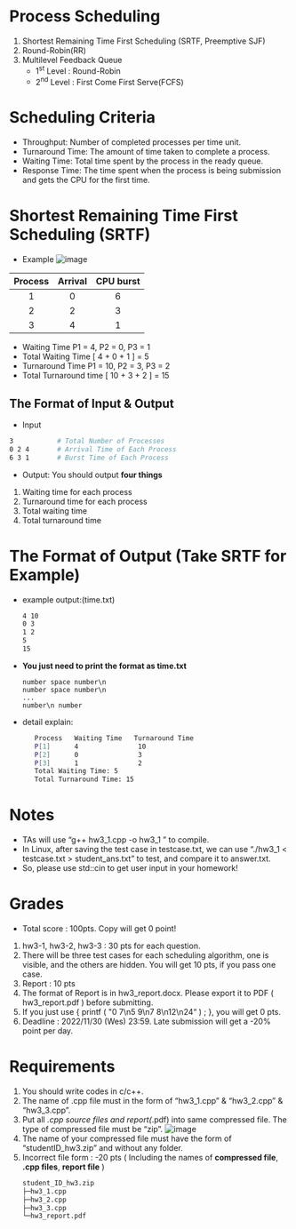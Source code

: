 # Process Scheduling
1. Shortest Remaining Time First Scheduling (SRTF, Preemptive SJF)
2. Round-Robin(RR)
3. Multilevel Feedback Queue
   - 1<sup>st</sup> Level : Round-Robin
   - 2<sup>nd</sup> Level : First Come First Serve(FCFS)
  
# Scheduling Criteria
- Throughput: Number of completed processes per time unit.
- Turnaround Time:  The amount of time taken to complete a process.
- Waiting Time: Total time spent by the process in the ready queue.
- Response Time: The time spent when the process is being submission and gets the CPU for the first time.

# Shortest Remaining Time First Scheduling (SRTF)
- Example
![image](https://github.com/XCI9/NYCU-2022-Fall-Introduction-to-Operating-Systems/assets/71249961/d334def0-de8a-415e-a6e8-e814fac7d193)

|Process|Arrival|CPU burst|
|:-----:|:-----:|:-------:|
|1|0|6|
|2|2|3|
|3|4|1|
- Waiting Time P1 = 4, P2 = 0, P3 = 1
- Total Waiting Time \[ 4 + 0 + 1 ] = 5
- Turnaround Time P1 = 10, P2 = 3, P3 = 2
- Total Turnaround time \[ 10 + 3 + 2 ] = 15

## The Format of Input & Output
- Input
```bash
3           # Total Number of Processes
0 2 4       # Arrival Time of Each Process
6 3 1       # Burst Time of Each Process
```
- Output: You should output **four things**
1. Waiting time for each process
2. Turnaround time for each process
3. Total waiting time
4. Total turnaround time

# The Format of Output (Take SRTF for Example)
  - example output:(time.txt)
    ```bash
    4 10
    0 3
    1 2
    5
    15
    ```
  - **You just need to print the format as time.txt**
    ```
    number space number\n
    number space number\n
    ...
    number\n number
    ```
    
  - detail explain:
     ```bash
        Process   Waiting Time   Turnaround Time
        P[1]      4               10
        P[2]      0               3
        P[3]      1               2
        Total Waiting Time: 5
        Total Turnaround Time: 15
     ```
# Notes
- TAs will use “g++  hw3_1.cpp -o hw3_1 ” to compile.
- In Linux, after saving the test case in testcase.txt, we can use “./hw3_1 < testcase.txt > student_ans.txt” to test, and compare it to answer.txt.
- So, please use std::cin to get user input in your homework!

# Grades
- Total score : 100pts. Copy will get 0 point!
1. hw3-1, hw3-2, hw3-3 : 30 pts for each question.
2. There will be three test cases for each scheduling algorithm, one is visible, and the others are hidden. You will get 10 pts, if you pass one case.
3. Report : 10 pts
4. The format of Report is in hw3_report.docx. Please export it to PDF ( hw3_report.pdf ) before submitting.
5. If you just use { printf ( "0 7\n5 9\n7 8\n12\n24“ ) ; }, you will get 0 pts.
6. Deadline : 2022/11/30 (Wes) 23:59. Late submission will get a -20% point per day.

# Requirements
1. You should write codes in c/c++.
2. The name of .cpp file must in the form of “hw3_1.cpp” & “hw3_2.cpp” & “hw3_3.cpp”.
3. Put all *.cpp source files and report(*.pdf) into same compressed file. The type of compressed file must be “zip”.
   ![image](https://github.com/XCI9/NYCU-2022-Fall-Introduction-to-Operating-Systems/assets/71249961/318298d3-01ad-44d6-8f48-3f4d177d972d)
4. The name of your compressed file must have the form of “studentID_hw3.zip” and without any folder.
5. Incorrect file form : -20 pts ( Including the names of **compressed file**, **.cpp files**, **report file** )
   ```bash
   student_ID_hw3.zip
   ├─hw3_1.cpp
   ├─hw3_2.cpp
   ├─hw3_3.cpp
   └─hw3_report.pdf
   ```



